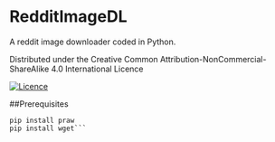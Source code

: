 # RedditImageDL
A reddit image downloader coded in Python. 

Distributed under the Creative Common Attribution-NonCommercial-ShareAlike 4.0 International Licence

[![Licence](https://i.creativecommons.org/l/by-nc-sa/4.0/80x15.png)](http://creativecommons.org/licenses/by-nc-sa/4.0/)

##Prerequisites 

```apt-get install pip
pip install praw
pip install wget```
